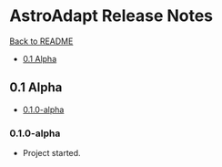 # AstroAdapt Release Notes

[Back to README](./README.md)

- [0.1 Alpha](#01-Alpha)

## 0.1 Alpha

- [0.1.0-alpha](#010-alpha)

### 0.1.0-alpha

- Project started.
